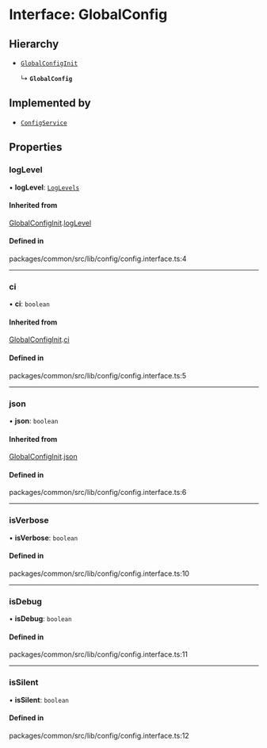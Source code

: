 # Interface: GlobalConfig

## Hierarchy

- [`GlobalConfigInit`](GlobalConfigInit.md)

  ↳ **`GlobalConfig`**

## Implemented by

- [`ConfigService`](../classes/ConfigService.md)

## Properties

### logLevel

• **logLevel**: [`LogLevels`](../enums/LogLevels.md)

#### Inherited from

[GlobalConfigInit](GlobalConfigInit.md).[logLevel](GlobalConfigInit.md#loglevel)

#### Defined in

packages/common/src/lib/config/config.interface.ts:4

___

### ci

• **ci**: `boolean`

#### Inherited from

[GlobalConfigInit](GlobalConfigInit.md).[ci](GlobalConfigInit.md#ci)

#### Defined in

packages/common/src/lib/config/config.interface.ts:5

___

### json

• **json**: `boolean`

#### Inherited from

[GlobalConfigInit](GlobalConfigInit.md).[json](GlobalConfigInit.md#json)

#### Defined in

packages/common/src/lib/config/config.interface.ts:6

___

### isVerbose

• **isVerbose**: `boolean`

#### Defined in

packages/common/src/lib/config/config.interface.ts:10

___

### isDebug

• **isDebug**: `boolean`

#### Defined in

packages/common/src/lib/config/config.interface.ts:11

___

### isSilent

• **isSilent**: `boolean`

#### Defined in

packages/common/src/lib/config/config.interface.ts:12
